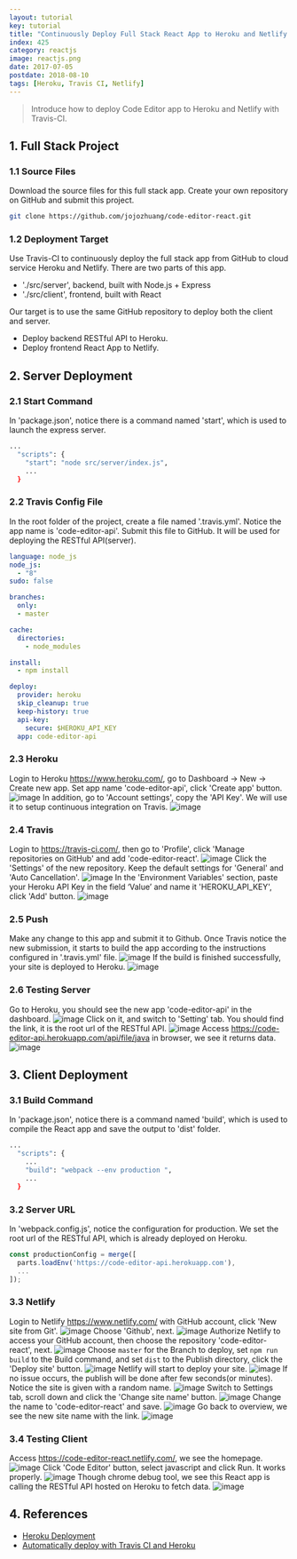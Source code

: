 ```yaml
---
layout: tutorial
key: tutorial
title: "Continuously Deploy Full Stack React App to Heroku and Netlify with Travis-CI"
index: 425
category: reactjs
image: reactjs.png
date: 2017-07-05
postdate: 2018-08-10
tags: [Heroku, Travis CI, Netlify]
---
```


> Introduce how to deploy Code Editor app to Heroku and Netlify with Travis-CI.

## 1. Full Stack Project
### 1.1 Source Files
Download the source files for this full stack app. Create your own repository on GitHub and submit this project.
```sh
git clone https://github.com/jojozhuang/code-editor-react.git
```
### 1.2 Deployment Target
Use Travis-CI to continuously deploy the full stack app from GitHub to cloud service Heroku and Netlify. There are two parts of this app.
* './src/server', backend, built with Node.js + Express
* './src/client', frontend, built with React

Our target is to use the same GitHub repository to deploy both the client and server.
* Deploy backend RESTful API to Heroku.
* Deploy frontend React App to Netlify.

## 2. Server Deployment
### 2.1 Start Command
In 'package.json', notice there is a command named 'start', which is used to launch the express server.
```sh
...
  "scripts": {
    "start": "node src/server/index.js",
    ...
  }
```
### 2.2 Travis Config File
In the root folder of the project, create a file named '.travis.yml'. Notice the app name is 'code-editor-api'. Submit this file to GitHub. It will be used for deploying the RESTful API(server).
```yml
language: node_js
node_js:
  - "8"
sudo: false

branches:
  only:
  - master

cache:
  directories:
    - node_modules

install:
  - npm install

deploy:
  provider: heroku
  skip_cleanup: true
  keep-history: true
  api-key:
    secure: $HEROKU_API_KEY
  app: code-editor-api
```
### 2.3 Heroku
Login to Heroku https://www.heroku.com/, go to Dashboard -> New -> Create new app. Set app name 'code-editor-api', click 'Create app' button.
![image](/public/tutorials/425/heroku_createapp.png)
In addition, go to 'Account settings', copy the 'API Key'. We will use it to setup continuous integration on Travis.
![image](/public/tutorials/425/heroku_apikey.png)  

### 2.4 Travis
Login to https://travis-ci.com/, then go to 'Profile', click 'Manage repositories on GitHub' and add 'code-editor-react'.
![image](/public/tutorials/425/travis_add_repository.png)
Click the 'Settings' of the new repository. Keep the default settings for 'General' and 'Auto Cancellation'.
![image](/public/tutorials/425/travis_settings.png)
In the 'Environment Variables' section, paste your Heroku API Key in the field ‘Value’ and name it 'HEROKU_API_KEY', click 'Add' button.
![image](/public/tutorials/425/travis_environment_variable.png)
### 2.5 Push
Make any change to this app and submit it to Github. Once Travis notice the new submission, it starts to build the app according to the instructions configured in '.travis.yml' file.
![image](/public/tutorials/425/travis_build.png)
If the build is finished successfully, your site is deployed to Heroku.
![image](/public/tutorials/425/travis_deploy.png)  
### 2.6 Testing Server
Go to Heroku, you should see the new app 'code-editor-api' in the dashboard.
![image](/public/tutorials/425/heroku_newapp.png)
Click on it, and switch to 'Setting' tab. You should find the link, it is the root url of the RESTful API.
![image](/public/tutorials/425/heroku_link.png)
Access https://code-editor-api.herokuapp.com/api/file/java in browser, we see it returns data.
![image](/public/tutorials/425/heroku_api.png)

## 3. Client Deployment
### 3.1 Build Command
In 'package.json', notice there is a command named 'build', which is used to compile the React app and save the output to 'dist' folder.
```sh
...
  "scripts": {
    ...
    "build": "webpack --env production ",
    ...
  }
```
### 3.2 Server URL
In 'webpack.config.js', notice the configuration for production. We set the root url of the RESTful API, which is already deployed on Heroku.
```javascript
const productionConfig = merge([
  parts.loadEnv('https://code-editor-api.herokuapp.com'),
  ...
]);
```
### 3.3 Netlify
Login to Netlify https://www.netlify.com/ with GitHub account, click 'New site from Git'.
![image](/public/tutorials/425/netlify_app.png)
Choose 'Github', next.
![image](/public/tutorials/425/netlify_newsite.png)
Authorize Netlify to access your GitHub account, then choose the repository 'code-editor-react', next.
![image](/public/tutorials/425/netlify_repository.png)
Choose `master` for the Branch to deploy, set `npm run build` to the Build command, and set `dist` to the Publish directory, click the 'Deploy site' button.
![image](/public/tutorials/425/netlify_options.png)
Netlify will start to deploy your site.
![image](/public/tutorials/425/netlify_inprogress.png)
If no issue occurs, the publish will be done after few seconds(or minutes). Notice the site is given with a random name.
![image](/public/tutorials/425/netlify_published.png)
Switch to Settings tab, scroll down and click the 'Change site name' button.
![image](/public/tutorials/425/netlify_settings.png)
Change the name to 'code-editor-react' and save.
![image](/public/tutorials/425/netlify_changename.png)
Go back to overview, we see the new site name with the link.
![image](/public/tutorials/425/netlify_overview.png)
### 3.4 Testing Client
Access https://code-editor-react.netlify.com/, we see the homepage.
![image](/public/tutorials/425/test_home.png)
Click 'Code Editor' button, select javascript and click Run. It works properly.
![image](/public/tutorials/425/test_editor.png)
Though chrome debug tool, we see this React app is calling the RESTful API hosted on Heroku to fetch data.
![image](/public/tutorials/425/test_remoteapi.png)

## 4. References
* [Heroku Deployment](https://docs.travis-ci.com/user/deployment/heroku/)
* [Automatically deploy with Travis CI and Heroku](https://medium.com/@felipeluizsoares/automatically-deploy-with-travis-ci-and-heroku-ddba1361647f)
